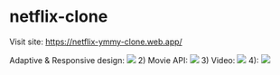 # netflix-clone
Visit site:
https://netflix-ymmy-clone.web.app/

Adaptive & Responsive design:
![](https://i.imgur.com/UNv3Pcd.png)
2) Movie API:
![](https://i.imgur.com/zbv6ksZ.png)
3) Video:
![](https://i.imgur.com/yb5lgWg.png)
4):
![](https://i.imgur.com/x2l0K9j.png)